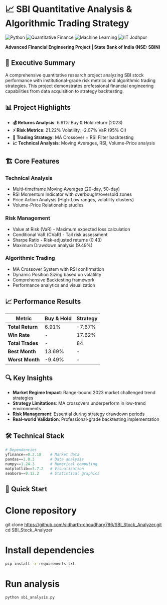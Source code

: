 # 📈 SBI Quantitative Analysis & Algorithmic Trading Strategy

![Python](https://img.shields.io/badge/Python-3.8%2B-blue)
![Quantitative Finance](https://img.shields.io/badge/Quant-Finance-green) 
![Machine Learning](https://img.shields.io/badge/ML-Trading-orange)
![IIT Jodhpur](https://img.shields.io/badge/IIT-Jodhpur-red)

**Advanced Financial Engineering Project | State Bank of India (NSE: SBIN)**

## 🎯 Executive Summary

A comprehensive quantitative research project analyzing SBI stock performance with institutional-grade risk metrics and algorithmic trading strategies. This project demonstrates professional financial engineering capabilities from data acquisition to strategy backtesting.

## 📊 Project Highlights

- **💰 Returns Analysis**: 6.91% Buy & Hold return (2023)
- **⚡ Risk Metrics**: 21.22% Volatility, -2.07% VaR (95% CI)
- **🤖 Trading Strategy**: MA Crossover + RSI Filter backtesting
- **📈 Technical Analysis**: Moving Averages, RSI, Volume-Price analysis

## 🏗️ Core Features

### Technical Analysis
- Multi-timeframe Moving Averages (20-day, 50-day)
- RSI Momentum Indicator with overbought/oversold zones  
- Price Action Analysis (High-Low ranges, volatility clusters)
- Volume-Price Relationship studies

### Risk Management
- Value at Risk (VaR) - Maximum expected loss calculation
- Conditional VaR (CVaR) - Tail risk assessment
- Sharpe Ratio - Risk-adjusted returns (0.43)
- Maximum Drawdown analysis (9.49%)

### Algorithmic Trading
- MA Crossover System with RSI confirmation
- Dynamic Position Sizing based on volatility
- Comprehensive Backtesting framework
- Performance analytics and visualization

## 📈 Performance Results

| Metric | Buy & Hold | Strategy |
|---------|------------|----------|
| **Total Return** | 6.91% | -7.67% |
| **Win Rate** | - | 17.62% |
| **Total Trades** | - | 84 |
| **Best Month** | 13.69% | - |
| **Worst Month** | -9.49% | - |

## 🔍 Key Insights

- **Market Regime Impact**: Range-bound 2023 market challenged trend strategies
- **Strategy Limitations**: MA crossovers underperform in low-trend environments  
- **Risk Management**: Essential during strategy drawdown periods
- **Real-world Validation**: Professional-grade backtesting implementation

## 🛠️ Technical Stack

```python
# Dependencies
yfinance==0.2.18    # Market data
pandas==2.0.3       # Data analysis  
numpy==1.24.3       # Numerical computing
matplotlib==3.7.2   # Visualization
seaborn==0.12.2     # Statistical graphics
```

## 🚀 Quick Start


# Clone repository
git clone https://github.com/sidharth-choudhary786/SBI_Stock_Analyzer.git
cd SBI_Stock_Analyzer

# Install dependencies  
```bash
pip install -r requirements.txt
```
# Run analysis
```bash
python sbi_analysis.py
```


